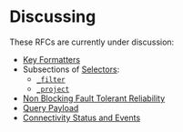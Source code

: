 # Discussing
These RFCs are currently under discussion:
- [Key Formatters](./ALL/Key%20Formatters.md)
- Subsections of [Selectors](./ALL/Selectors):
  - [`_filter`](./ALL/Selectors/_filter.md)
  - [`_project`](./ALL/Selectors/_project.md)
- [Non Blocking Fault Tolerant Reliability](./ALL/Non%20Blocking%20Fault%20Tolerant%20Reliability.md)
- [Query Payload](./ALL/Query%20Payload.md)
- [Connectivity Status and Events](./ALL/Connectivity%20Status%20and%20Events.md)
